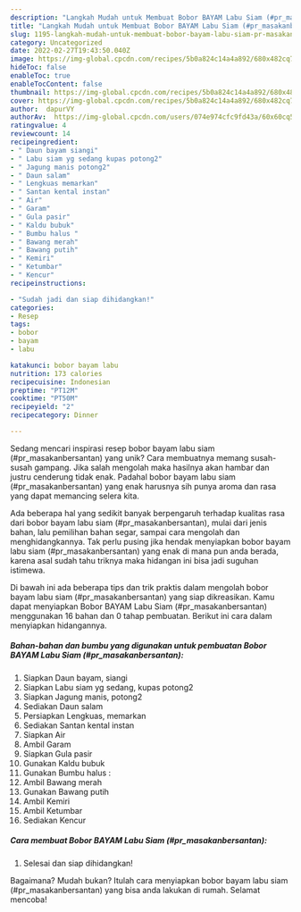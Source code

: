 ```yaml
---
description: "Langkah Mudah untuk Membuat Bobor BAYAM Labu Siam (#pr_masakanbersantan) yang Lezat Sekali"
title: "Langkah Mudah untuk Membuat Bobor BAYAM Labu Siam (#pr_masakanbersantan) yang Lezat Sekali"
slug: 1195-langkah-mudah-untuk-membuat-bobor-bayam-labu-siam-pr-masakanbersantan-yang-lezat-sekali
category: Uncategorized
date: 2022-02-27T19:43:50.040Z
image: https://img-global.cpcdn.com/recipes/5b0a824c14a4a892/680x482cq70/bobor-bayam-labu-siam-pr_masakanbersantan-foto-resep-utama.jpg
hideToc: false
enableToc: true
enableTocContent: false
thumbnail: https://img-global.cpcdn.com/recipes/5b0a824c14a4a892/680x482cq70/bobor-bayam-labu-siam-pr_masakanbersantan-foto-resep-utama.jpg
cover: https://img-global.cpcdn.com/recipes/5b0a824c14a4a892/680x482cq70/bobor-bayam-labu-siam-pr_masakanbersantan-foto-resep-utama.jpg
author:  dapurVY
authorAv:  https://img-global.cpcdn.com/users/074e974cfc9fd43a/60x60cq50/avatar.jpg
ratingvalue: 4
reviewcount: 14
recipeingredient:
- " Daun bayam siangi"
- " Labu siam yg sedang kupas potong2"
- " Jagung manis potong2"
- " Daun salam"
- " Lengkuas memarkan"
- " Santan kental instan"
- " Air"
- " Garam"
- " Gula pasir"
- " Kaldu bubuk"
- " Bumbu halus "
- " Bawang merah"
- " Bawang putih"
- " Kemiri"
- " Ketumbar"
- " Kencur"
recipeinstructions:

- "Sudah jadi dan siap dihidangkan!"
categories:
- Resep
tags:
- bobor
- bayam
- labu

katakunci: bobor bayam labu 
nutrition: 173 calories
recipecuisine: Indonesian
preptime: "PT12M"
cooktime: "PT50M"
recipeyield: "2"
recipecategory: Dinner

---
```



Sedang mencari inspirasi resep bobor bayam labu siam (#pr_masakanbersantan) yang unik? Cara membuatnya memang susah-susah gampang. Jika salah mengolah maka hasilnya akan hambar dan justru cenderung tidak enak. Padahal bobor bayam labu siam (#pr_masakanbersantan) yang enak harusnya sih punya aroma dan rasa yang dapat memancing selera kita.


Ada beberapa hal yang sedikit banyak berpengaruh terhadap kualitas rasa dari bobor bayam labu siam (#pr_masakanbersantan), mulai dari jenis bahan, lalu pemilihan bahan segar, sampai cara mengolah dan menghidangkannya. Tak perlu pusing jika hendak menyiapkan bobor bayam labu siam (#pr_masakanbersantan) yang enak di mana pun anda berada, karena asal sudah tahu triknya maka hidangan ini bisa jadi suguhan istimewa.




Di bawah ini ada beberapa tips dan trik praktis dalam mengolah bobor bayam labu siam (#pr_masakanbersantan) yang siap dikreasikan. Kamu dapat menyiapkan Bobor BAYAM Labu Siam (#pr_masakanbersantan) menggunakan 16 bahan dan 0 tahap pembuatan. Berikut ini cara dalam menyiapkan hidangannya.

<!--inarticleads1-->

##### Bahan-bahan dan bumbu yang digunakan untuk pembuatan Bobor BAYAM Labu Siam (#pr_masakanbersantan):

1. Siapkan  Daun bayam, siangi
1. Siapkan  Labu siam yg sedang, kupas potong2
1. Siapkan  Jagung manis, potong2
1. Sediakan  Daun salam
1. Persiapkan  Lengkuas, memarkan
1. Sediakan  Santan kental instan
1. Siapkan  Air
1. Ambil  Garam
1. Siapkan  Gula pasir
1. Gunakan  Kaldu bubuk
1. Gunakan  Bumbu halus :
1. Ambil  Bawang merah
1. Gunakan  Bawang putih
1. Ambil  Kemiri
1. Ambil  Ketumbar
1. Sediakan  Kencur




<!--inarticleads2-->

##### Cara membuat Bobor BAYAM Labu Siam (#pr_masakanbersantan):


1. Selesai dan siap dihidangkan!



Bagaimana? Mudah bukan? Itulah cara menyiapkan bobor bayam labu siam (#pr_masakanbersantan) yang bisa anda lakukan di rumah. Selamat mencoba!
